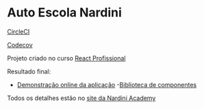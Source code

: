 # Auto Escola Nardini

[CircleCI](https://img.shields.io/circleci/build/github/DevJhon/autoescola-nardini)

[Codecov](https://img.shields.io/codecov/c/github/DevJhon/autoescola-nardini)

Projeto criado no curso [React Profissional](http://www.nardiniacademy.com)

Resultado final:

- [Demonstração online da aplicação](https://autoescola-nardini-eosin.vercel.app/) -[Biblioteca de componentes](https://www.chromatic.com/library?appId=602c4d7861ae6c00239bf44c)

Todos os detalhes estão no [site da Nardini Academy](https://nardiniacademy.com)

